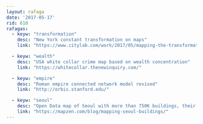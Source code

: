 ```yaml
---
layout: rafaga
date: '2017-05-17'
rid: 610
rafagas:
  - keyw: "transformation"
    desc: "New York constant transformation on maps"
    link: "https://www.citylab.com/work/2017/05/mapping-the-transformation-of-new-york-city/525330/"

  - keyw: "wealth"
    desc: "USA white collar crime map based on wealth concentration"
    link: "https://whitecollar.thenewinquiry.com/"

  - keyw: "empire"
    desc: "Roman empire connected network model revised"
    link: "http://orbis.stanford.edu/"

  - keyw: "seoul"
    desc: "Open Data map of Seoul with more than 750K buildings, their shape, height and year of construction"
    link: "https://mapzen.com/blog/mapping-seoul-buildings/"
---
```



